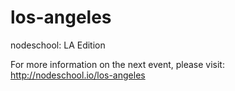 los-angeles
===========

nodeschool: LA Edition

For more information on the next event, please visit: http://nodeschool.io/los-angeles
